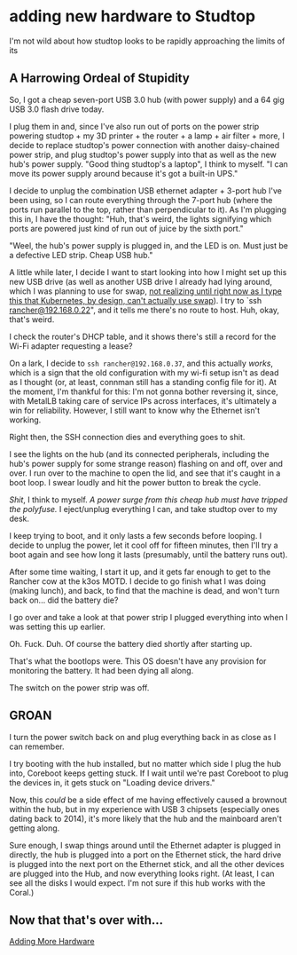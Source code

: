 # adding new hardware to Studtop

I'm not wild about how studtop looks to be rapidly approaching the limits of its

## A Harrowing Ordeal of Stupidity

So, I got a cheap seven-port USB 3.0 hub (with power supply) and a 64 gig USB 3.0 flash drive today.

I plug them in and, since I've also run out of ports on the power strip powering studtop +  my 3D printer + the router + a lamp + air filter + more, I decide to replace studtop's power connection with another daisy-chained power strip, and plug studtop's power supply into that as well as the new hub's power supply. "Good thing studtop's a laptop", I think to myself. "I can move its power supply around because it's got a built-in UPS."

I decide to unplug the combination USB ethernet adapter + 3-port hub I've been using, so I can route everything through the 7-port hub (where the ports run parallel to the top, rather than perpendicular to it). As I'm plugging this in, I have the thought: "Huh, that's weird, the lights signifying which ports are powered just kind of run out of juice by the sixth port."

"Weel, the hub's power supply is plugged in, and the LED is on. Must just be a defective LED strip. Cheap USB hub."

A little while later, I decide I want to start looking into how I might set up this new USB drive (as well as another USB drive I already had lying around, which I was planning to use for swap, [not realizing until right now as I type this that Kubernetes, by design, can't actually use swap](https://github.com/kubernetes/kubernetes/issues/53533)). I try to `ssh rancher@192.168.0.22", and it tells me there's no route to host. Huh, okay, that's weird.

I check the router's DHCP table, and it shows there's still a record for the Wi-Fi adapter requesting a lease?

On a lark, I decide to `ssh rancher@192.168.0.37`, and this actually *works*, which is a sign that the old configuration with my wi-fi setup isn't as dead as I thought (or, at least, connman still has a standing config file for it). At the moment, I'm thankful for this: I'm not gonna bother reversing it, since, with MetalLB taking care of service IPs across interfaces, it's ultimately a win for reliability. However, I still want to know why the Ethernet isn't working.

Right then, the SSH connection dies and everything goes to shit.

I see the lights on the hub (and its connected peripherals, including the hub's power supply for some strange reason) flashing on and off, over and over. I run over to the machine to open the lid, and see that it's caught in a boot loop. I swear loudly and hit the power button to break the cycle.

*Shit*, I think to myself. *A power surge from this cheap hub must have tripped the polyfuse.* I eject/unplug everything I can, and take studtop over to my desk.

I keep trying to boot, and it only lasts a few seconds before looping. I decide to unplug the power, let it cool off for fifteen minutes, then I'll try a boot again and see how long it lasts (presumably, until the battery runs out).

After some time waiting, I start it up, and it gets far enough to get to the Rancher cow at the k3os MOTD. I decide to go finish what I was doing (making lunch), and  back, to find that the machine is dead, and won't turn back on... did the battery die?

I go over and take a look at that power strip I plugged everything into when I was setting this up earlier.

Oh. Fuck. Duh. Of course the battery died shortly after starting up.

That's what the bootlops were. This OS doesn't have any provision for monitoring the battery. It had been dying all along.

The switch on the power strip was off.

## GROAN

I turn the power switch back on and plug everything back in as close as I can remember.

I try booting with the hub installed, but no matter which side I plug the hub into, Coreboot keeps getting stuck. If I wait until we're past Coreboot to plug the devices in, it gets stuck on "Loading device drivers."

Now, this *could* be a side effect of me having effectively caused a brownout within the hub, but in my experience with USB 3 chipsets (especially ones dating back to 2014), it's more likely that the hub and the mainboard aren't getting along.

Sure enough, I swap things around until the Ethernet adapter is plugged in directly, the hub is plugged into a port on the Ethernet stick, the hard drive is plugged into the next port on the Ethernet stick, and all the other devices are plugged into the Hub, and now everything looks right. (At least, I can see all the disks I would expect. I'm not sure if this hub works with the Coral.)

## Now that that's over with...

[Adding More Hardware](e592bf80-3dd2-4689-934f-2374a487308d.md)
